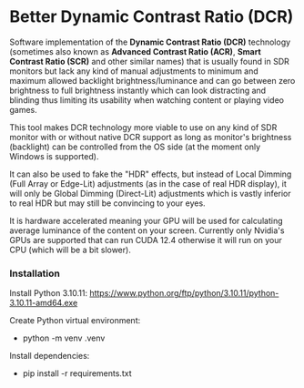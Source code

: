 # Better Dynamic Contrast Ratio (DCR)

Software implementation of the **Dynamic Contrast Ratio (DCR)** technology (sometimes also known as **Advanced Contrast Ratio (ACR)**, **Smart Contrast Ratio (SCR)** and other similar names) that is usually found in SDR monitors but lack any kind of manual adjustments to minimum and maximum allowed backlight brightness/luminance and can go between zero brightness to full brightness instantly which can look distracting and blinding thus limiting its usability when watching content or playing video games.

This tool makes DCR technology more viable to use on any kind of SDR monitor with or without native DCR support as long as monitor's brightness (backlight) can be controlled from the OS side (at the moment only Windows is supported).

It can also be used to fake the "HDR" effects, but instead of Local Dimming (Full Array or Edge-Lit) adjustments (as in the case of real HDR display), it will only be Global Dimming (Direct-Lit) adjustments which is vastly inferior to real HDR but may still be convincing to your eyes.

It is hardware accelerated meaning your GPU will be used for calculating average luminance of the content on your screen. Currently only Nvidia's GPUs are supported that can run CUDA 12.4 otherwise it will run on your CPU (which will be a bit slower).

### Installation

Install Python 3.10.11: https://www.python.org/ftp/python/3.10.11/python-3.10.11-amd64.exe

Create Python virtual environment:
* python -m venv .venv

Install dependencies:
* pip install -r requirements.txt
